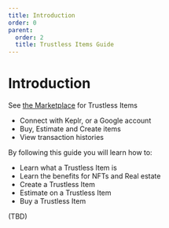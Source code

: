 ```yaml
---
title: Introduction
order: 0
parent:
  order: 2
  title: Trustless Items Guide
---
```


# Introduction 


See [the Marketplace](https://marketplace.trustlesshub.com/) for Trustless Items  
  - Connect with Keplr, or a Google account
  - Buy, Estimate and Create items
  - View transaction histories




By following this guide you will learn how to:

* Learn what a Trustless Item is
* Learn the benefits for NFTs and Real estate
* Create a Trustless Item
* Estimate on a Trustless Item
* Buy a Trustless Item



(TBD)